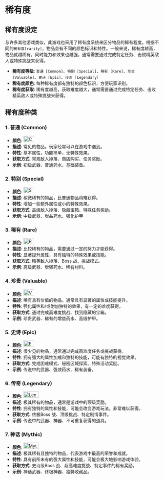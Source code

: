 # 稀有度
## 稀有度设定
与许多其他游戏类似，此游戏也采用了稀有度系统来区分物品的稀有程度。根据不同的``稀有度[rarity]``，物品会有不同的颜色标识和特性。一般来说，稀有度越高，物品就越稀有，同时能力和效果也越强，通常需要通过完成特定任务、击败精英敌人或特殊挑战来获得。
- **稀有度等级**: `` 普通 [Common] ``、`` 特别 [Special] ``、`` 稀有 [Rare] ``、`` 珍贵 [Valuable] ``、`` 史诗 [Epic] ``、`` 传奇 [Legendary] ``
- **稀有度颜色**: 每种稀有度都有独特的颜色标识，方便玩家识别。
- **稀有度获取**: 稀有度越高，获取难度越大，通常需要通过完成特定任务、击败精英敌人或特殊挑战来获得。
    
## 稀有度种类
### 1. 普通 (Common)
- **颜色**: <img src="https://terraria.wiki.gg/zh/images/8/85/Rarity_color_0_big.png" alt="Common Color" style="width: 35px; height: 20px;">
- **描述**: 常见的物品，玩家经常可以在游戏中遇到。
- **特性**: 基本属性，功能简单，无特殊效果。
- **获取方式**: 常规敌人掉落、商店购买、任务奖励。
- **示例**: 初级武器、普通药水、基础装备。

### 2. 特别 (Special)
- **颜色**: <img src="https://terraria.wiki.gg/zh/images/3/39/Rarity_color_2_big.png" alt="Special Color" style="width: 35px; height: 20px;">
- **描述**: 稍微稀有的物品，比普通物品稍难获得。
- **特性**: 增加一些额外属性或小的特殊效果。
- **获取方式**: 高级敌人掉落、隐藏宝箱、特殊任务奖励。
- **示例**: 中级武器、增益药水、强化护甲


### 3. 稀有 (Rare)
- **颜色**: <img src="https://terraria.wiki.gg/zh/images/e/ed/Rarity_color_1_big.png" alt="Rare Color" style="width: 35px; height: 20px;">
- **描述**: 比较稀有的物品，需要通过一定的努力才能获得。
- **特性**: 显著提升属性，具有独特的特殊效果或技能。
- **获取方式**: 精英敌人掉落、Boss 战、挑战模式。
- **示例**: 高级武器、增强药水、稀有材料。

### 4. 珍贵 (Valuable)
- **颜色**: <img src="https://terraria.wiki.gg/zh/images/9/92/Rarity_color_8_big.png" alt="Valuable Color" style="width: 35px; height: 20px;">
- **描述**: 稀有且有价值的物品，通常具有显著的属性或技能提升。
- **特性**: 强化属性和/或附加独特的效果，有一定的难度获得。
- **获取方式**: 通过完成高难度挑战、找到隐藏的宝箱。
- **示例**: 珍贵武器、稀有的增益药水、高级护甲。

### 5. 史诗 (Epic)
- **颜色**: <img src="https://terraria.wiki.gg/zh/images/e/e1/Rarity_color_11_big.png" alt="Epic Color" style="width: 35px; height: 20px;"> 
- **描述**: 很少见的物品，通常通过完成高难度任务或挑战获得。
- **特性**: 拥有强大的属性加成和独特的技能，可能有独特的视觉效果。
- **获取方式**: 完成困难模式、秘密区域探索、特殊活动奖励。
- **示例**: 传说中的武器、强效药水、稀有装备。

### 6. 传奇 (Legendary)
- **颜色**: <img src="https://terraria.wiki.gg/zh/images/a/a5/Rarity_color_rainbow_big.gif" alt="Lengendary Color" style="width: 50px; height: 20px;"> 
- **描述**: 极其稀有的物品，通常是游戏中的顶级奖励。
- **特性**: 拥有独特的属性和技能，可能会改变游戏玩法。非常难以获得。
- **获取方式**: 终极Boss 战、顶级挑战、特定剧情事件。
- **示例**: 传说中的武器、神器、不可重复获得的道具。

### 7. 神话 (Mythic)
- **颜色**: <img src="https://terraria.wiki.gg/zh/images/8/8d/Rarity_color_fiery_red_big.gif" alt="Mythic Color" style="width: 50px; height: 20px;"> 
- **描述**: 极其稀有且独特的物品，代表游戏中最高的荣誉和成就。
- **特性**: 具有前所未有的强大属性和技能，可能会极大地影响游戏体验。
- **获取方式**: 史诗级Boss 战、超高难度挑战、特定事件的稀有奖励。
- **示例**: 神话武器、终极神器、独特收藏品。

